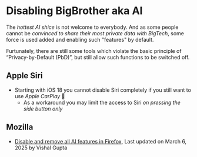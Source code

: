 # Disabling BigBrother aka AI 
The *hottest AI shice* is not welcome to everybody. And as some people cannot be *convinced to share their most private data with BigTech*, some force is used added and enabling such "features" by default.

Furtunately, there are still some tools which violate the basic principle of “Privacy-by-Default (PbD)”, but still allow such functions to be switched off.

## Apple Siri
- Starting with iOS 18 you cannot disable Siri completely if you still want to use *Apple CarPlay* 🤮
  - As a workaround you may limit the access to Siri *on pressing the side button only*
## Mozilla
- [Disable and remove all AI features in Firefox](https://www.askvg.com/how-to-disable-and-remove-all-ai-features-in-mozilla-firefox), Last updated on March 6, 2025 by Vishal Gupta
